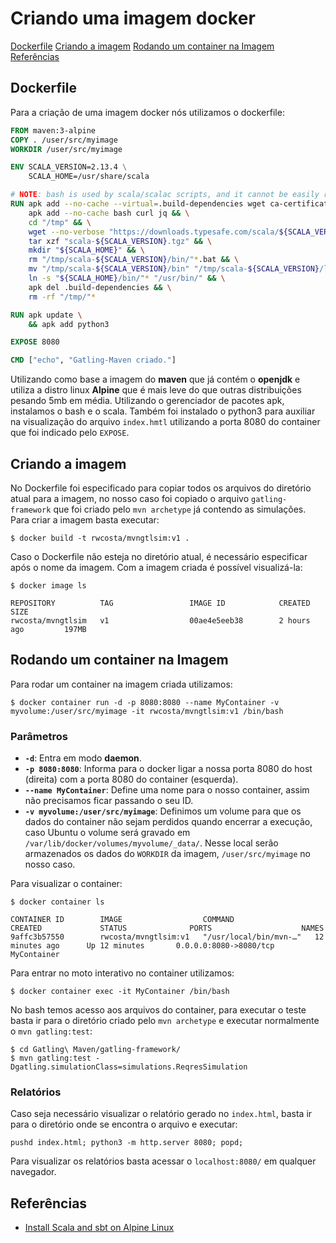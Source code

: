 # **Criando uma imagem docker**

[Dockerfile](#dockerfile)
[Criando a imagem](#criando-imagem)
[Rodando um container na Imagem](#rodando-container)
[Referências](#referencias)

## **Dockerfile**

Para a criação de uma imagem docker nós utilizamos o dockerfile:

```Dockerfile
FROM maven:3-alpine
COPY . /user/src/myimage
WORKDIR /user/src/myimage

ENV SCALA_VERSION=2.13.4 \
    SCALA_HOME=/usr/share/scala

# NOTE: bash is used by scala/scalac scripts, and it cannot be easily replaced with ash.
RUN apk add --no-cache --virtual=.build-dependencies wget ca-certificates && \
    apk add --no-cache bash curl jq && \
    cd "/tmp" && \
    wget --no-verbose "https://downloads.typesafe.com/scala/${SCALA_VERSION}/scala-${SCALA_VERSION}.tgz" && \
    tar xzf "scala-${SCALA_VERSION}.tgz" && \
    mkdir "${SCALA_HOME}" && \
    rm "/tmp/scala-${SCALA_VERSION}/bin/"*.bat && \
    mv "/tmp/scala-${SCALA_VERSION}/bin" "/tmp/scala-${SCALA_VERSION}/lib" "${SCALA_HOME}" && \
    ln -s "${SCALA_HOME}/bin/"* "/usr/bin/" && \
    apk del .build-dependencies && \
    rm -rf "/tmp/"*

RUN apk update \
    && apk add python3

EXPOSE 8080

CMD ["echo", "Gatling-Maven criado."]
```

Utilizando como base a imagem do **maven** que já contém o **openjdk** e utiliza a distro linux **Alpine** que é mais leve do que outras distribuições pesando 5mb em média. Utilizando o gerenciador de pacotes apk, instalamos o bash e o scala. Também foi instalado o python3 para auxiliar na visualização do arquivo `index.hmtl` utilizando a porta 8080 do container que foi indicado pelo `EXPOSE`.

## **Criando a imagem**

No Dockerfile foi especificado para copiar todos os arquivos do diretório atual para a imagem, no nosso caso foi copiado o arquivo `gatling-framework` que foi criado pelo `mvn archetype` já contendo as simulações. Para criar a imagem basta executar:

```console
$ docker build -t rwcosta/mvngtlsim:v1 .
```

Caso o Dockerfile não esteja no diretório atual, é necessário especificar após o nome da imagem. Com a imagem criada é possível visualizá-la:

```console
$ docker image ls

REPOSITORY          TAG                 IMAGE ID            CREATED             SIZE
rwcosta/mvngtlsim   v1                  00ae4e5eeb38        2 hours ago         197MB
```

## **Rodando um container na Imagem**

Para rodar um container na imagem criada utilizamos:

```console
$ docker container run -d -p 8080:8080 --name MyContainer -v myvolume:/user/src/myimage -it rwcosta/mvngtlsim:v1 /bin/bash
```

### **Parâmetros**

* **`-d`**: Entra em modo **daemon**.
* **`-p 8080:8080`**: Informa para o docker ligar a nossa porta 8080 do host (direita) com a porta 8080 do container (esquerda).
* **`--name MyContainer`**: Define uma nome para o nosso container, assim não precisamos ficar passando o seu ID.
* **`-v myvolume:/user/src/myimage`**: Definimos um volume para que os dados do container não sejam perdidos quando encerrar a execução, caso Ubuntu o volume será gravado em `/var/lib/docker/volumes/myvolume/_data/`. Nesse local serão armazenados os dados do `WORKDIR` da imagem, `/user/src/myimage` no nosso caso.

Para visualizar o container:

```console
$ docker container ls

CONTAINER ID        IMAGE                  COMMAND                  CREATED             STATUS              PORTS                    NAMES
9affc3b57550        rwcosta/mvngtlsim:v1   "/usr/local/bin/mvn-…"   12 minutes ago      Up 12 minutes       0.0.0.0:8080->8080/tcp   MyContainer
```

Para entrar no moto interativo no container utilizamos:

```console
$ docker container exec -it MyContainer /bin/bash
```

No bash temos acesso aos arquivos do container, para executar o teste basta ir para o diretório criado pelo `mvn archetype` e executar normalmente o `mvn gatling:test`:

```console
$ cd Gatling\ Maven/gatling-framework/
$ mvn gatling:test -Dgatling.simulationClass=simulations.ReqresSimulation
```

### **Relatórios**

Caso seja necessário visualizar o relatório gerado no `index.html`, basta ir para o diretório onde se encontra o arquivo e executar:

```console
pushd index.html; python3 -m http.server 8080; popd;
```

Para visualizar os relatórios basta acessar o `localhost:8080/` em qualquer navegador.

## **Referências**

* [Install Scala and sbt on Alpine Linux](https://gist.github.com/gyndav/c8d65b59793566ee73ed2aa25aa10497)
